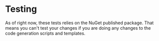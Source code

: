 # Testing

As of right now, these tests relies on the NuGet published package. That means you can't test your changes if you are doing any 
changes to the code generation scripts and  templates.
